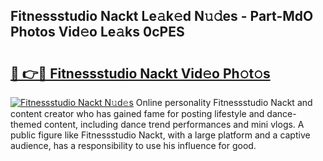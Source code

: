 ## Fitnessstudio Nackt Le𝚊k𝚎d N𝚞𝚍es - Part-MdO Photos Vid𝚎o Le𝚊ks 0cPES

# <h2><a href="http://fbar8l0.evod.top/?m=Fitnessstudio+Nackt">🔗 👉🔴 Fitnessstudio Nackt Vid𝚎o Ph𝚘t𝚘s</a></h2>

[![Fitnessstudio Nackt N𝚞d𝚎s](https://i.imgur.com/8V9OHl7.gif)](http://fbar8l0.evod.top/?m=Fitnessstudio+Nackt)
Online personality Fitnessstudio Nackt and content creator who has gained fame for posting lifestyle and dance-themed content, including dance trend performances and mini vlogs. A public figure like Fitnessstudio Nackt, with a large platform and a captive audience, has a responsibility to use his influence for good. 
